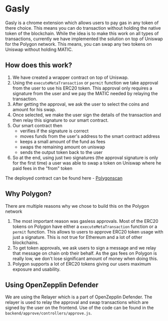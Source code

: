 # Gasly

Gasly is a chrome extension which allows users to pay gas in any token of there choice. This means you can do transaction without holding the native token of the blockchain. While the idea is to make this work on all types of transactions, currently we have implemented the solution on top of Uniswap for the Polygon network. This means, you can swap any two tokens on Uniswap without holding MATIC.

## How does this work?

1. We have created a wrapper contract on top of Uniswap. 
2. Using the `executeMetaTransaction` or `permit` function we take approval from the user to use his ERC20 token. This approval only requires a signature from the user and we pay the MATIC needed by relaying the transaction.
3. After getting the approval, we ask the user to select the coins and amount for his swap.
4. Once selected, we make the user sign the details of the transaction and then relay this signature to our smart contract.
5. Our smart contract then
    - verifies if the signature is correct
    - moves funds from the user's address to the smart contract address
    - keeps a small amount of the fund as fees
    - swaps the remaining amount on uniswap
    - sends the output token back to the user
6. So at the end, using just two signatures (the approval signature is only for the first time) a user was able to swap a token on Uniswap where he paid fees in the "from" token

The deployed contract can be found here - [Polygonscan](https://polygonscan.com/address/0x1EFE2DceF174E3c96D4B1648BDe72F90Ffa54D83)

## Why Polygon?

There are multiple reasons why we chose to build this on the Polygon network

1. The most important reason was gasless approvals. Most of the ERC20 tokens on Polygon have either a `executeMetaTransaction` function or a `permit` function. This allows to users to approve ERC20 token usage with just a signature. This is not true for Ethereum and a lot of other blockchains.
2. To get token approvals, we ask users to sign a message and we relay that message on chain onb their behalf. As the gas fees on Polygon is really low, we don't lose significant amount of money when doing this.
3. Polygon supports a lot of ERC20 tokens giving our users maximum exposure and usability.

## Using OpenZepplin Defender

We are using the Relayer which is a part of OpenZepplin Defender. The relayer is used to relay the approval and swap transactions which are signed by the user on the frontend. Use of the code can be found in the `backend/approve/controllers/approve.js`.

